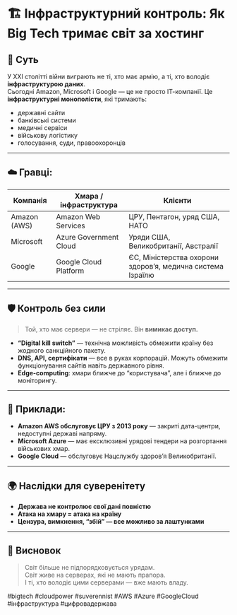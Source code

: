# 🏗️ Інфраструктурний контроль: Як Big Tech тримає світ за хостинг

## 🎯 Суть

У XXI столітті війни виграють не ті, хто має армію, а ті, хто володіє **інфраструктурою даних**.  
Сьогодні Amazon, Microsoft і Google — це не просто ІТ-компанії. Це **інфраструктурні монополісти**, які тримають:

- державні сайти
- банківські системи
- медичні сервіси
- військову логістику
- голосування, суди, правоохоронців

---

## ☁️ Гравці:

| Компанія      | Хмара / інфраструктура        | Клієнти                          |
|---------------|-------------------------------|----------------------------------|
| Amazon (AWS)  | Amazon Web Services           | ЦРУ, Пентагон, уряд США, НАТО    |
| Microsoft     | Azure Government Cloud        | Уряди США, Великобританії, Австралії |
| Google        | Google Cloud Platform         | ЄС, Міністерства охорони здоров’я, медична система Ізраїлю |

---

## 🛡️ Контроль без сили

> Той, хто має сервери — не стріляє. Він **вимикає доступ.**

- **“Digital kill switch”** — технічна можливість обмежити країну без жодного санкційного пакету.
- **DNS, API, сертифікати** — все в руках корпорацій. Можуть обмежити функціонування сайтів навіть державного рівня.
- **Edge-computing**: хмари ближче до “користувача”, але і ближче до моніторингу.

---

## 🔐 Приклади:

- **Amazon AWS обслуговує ЦРУ з 2013 року** — закриті дата-центри, недоступні державі напряму.
- **Microsoft Azure** — має ексклюзивні урядові тендери на розгортання військових хмар.
- **Google Cloud** — обслуговує Нацслужбу здоровʼя Великобританії.

---

## 🌍 Наслідки для суверенітету

- **Держава не контролює свої дані повністю**
- **Атака на хмару = атака на країну**
- **Цензура, вимкнення, “збій” — все можливо за лаштунками**

---

## 🧠 Висновок

> Світ більше не підпорядковується урядам.  
> Світ живе на серверах, які не мають прапора.  
> І ті, хто володіє цими серверами — вже мають владу.

#bigtech #cloudpower #suverennist #AWS #Azure #GoogleCloud #інфраструктура #цифровадержава